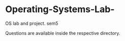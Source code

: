 # Operating-Systems-Lab-
OS lab and project. sem5

Questions are available inside the respective directory.
